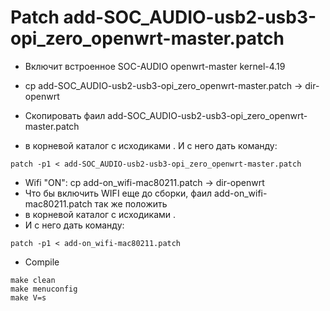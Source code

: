 # Patch add-SOC_AUDIO-usb2-usb3-opi_zero_openwrt-master.patch
* Включит встроенное SOC-AUDIO openwrt-master kernel-4.19

* cp add-SOC_AUDIO-usb2-usb3-opi_zero_openwrt-master.patch -> dir-openwrt
* Скопировать фаил add-SOC_AUDIO-usb2-usb3-opi_zero_openwrt-master.patch
* в корневой каталог с исходиками <dir-openwrt>. И с него дать команду:
```
patch -p1 < add-SOC_AUDIO-usb2-usb3-opi_zero_openwrt-master.patch
```
* Wifi "ON": cp add-on_wifi-mac80211.patch -> dir-openwrt
* Что бы включить WIFI еще до сборки, фаил add-on_wifi-mac80211.patch так же положить
* в корневой каталог с исходиками <dir-openwrt>. 
* И с него дать команду:
```
patch -p1 < add-on_wifi-mac80211.patch
```

* Compile
```
make clean
make menuconfig
make V=s
```

